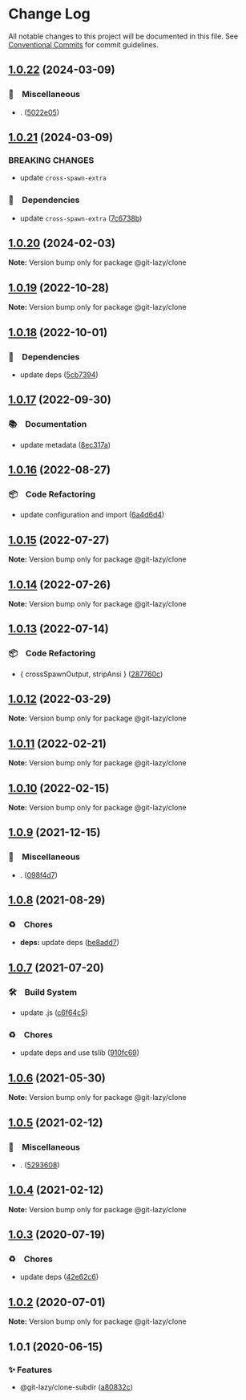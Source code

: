 # Change Log

All notable changes to this project will be documented in this file.
See [Conventional Commits](https://conventionalcommits.org) for commit guidelines.

## [1.0.22](https://github.com/bluelovers/ws-git-lazy/compare/@git-lazy/clone@1.0.21...@git-lazy/clone@1.0.22) (2024-03-09)



### 🔖　Miscellaneous

* . ([5022e05](https://github.com/bluelovers/ws-git-lazy/commit/5022e05b22e63da3420f6545f0e19a9d587caa8f))



## [1.0.21](https://github.com/bluelovers/ws-git-lazy/compare/@git-lazy/clone@1.0.20...@git-lazy/clone@1.0.21) (2024-03-09)


### BREAKING CHANGES

* update `cross-spawn-extra`



### 📌　Dependencies

* update `cross-spawn-extra` ([7c6738b](https://github.com/bluelovers/ws-git-lazy/commit/7c6738bae57dd640cbb75f5d3b5d6bdf5f3ddfce))



## [1.0.20](https://github.com/bluelovers/ws-git-lazy/compare/@git-lazy/clone@1.0.19...@git-lazy/clone@1.0.20) (2024-02-03)

**Note:** Version bump only for package @git-lazy/clone





## [1.0.19](https://github.com/bluelovers/ws-git-lazy/compare/@git-lazy/clone@1.0.18...@git-lazy/clone@1.0.19) (2022-10-28)

**Note:** Version bump only for package @git-lazy/clone





## [1.0.18](https://github.com/bluelovers/ws-git-lazy/compare/@git-lazy/clone@1.0.17...@git-lazy/clone@1.0.18) (2022-10-01)



### 📌　Dependencies

* update deps ([5cb7394](https://github.com/bluelovers/ws-git-lazy/commit/5cb739437c77472bd6bc434ce55f845f4214f738))



## [1.0.17](https://github.com/bluelovers/ws-git-lazy/compare/@git-lazy/clone@1.0.16...@git-lazy/clone@1.0.17) (2022-09-30)



### 📚　Documentation

* update metadata ([8ec317a](https://github.com/bluelovers/ws-git-lazy/commit/8ec317aa3c7980d250ea96e1d97e3c303b4e3f6e))



## [1.0.16](https://github.com/bluelovers/ws-git-lazy/compare/@git-lazy/clone@1.0.15...@git-lazy/clone@1.0.16) (2022-08-27)



### 📦　Code Refactoring

* update configuration and import ([6a4d6d4](https://github.com/bluelovers/ws-git-lazy/commit/6a4d6d418dcf351e88a44dcb252269781820309a))



## [1.0.15](https://github.com/bluelovers/ws-git-lazy/compare/@git-lazy/clone@1.0.14...@git-lazy/clone@1.0.15) (2022-07-27)

**Note:** Version bump only for package @git-lazy/clone





## [1.0.14](https://github.com/bluelovers/ws-git-lazy/compare/@git-lazy/clone@1.0.13...@git-lazy/clone@1.0.14) (2022-07-26)

**Note:** Version bump only for package @git-lazy/clone





## [1.0.13](https://github.com/bluelovers/ws-git-lazy/compare/@git-lazy/clone@1.0.12...@git-lazy/clone@1.0.13) (2022-07-14)


### 📦　Code Refactoring

* { crossSpawnOutput, stripAnsi } ([287760c](https://github.com/bluelovers/ws-git-lazy/commit/287760c0cc6a540a6d7e2d561afeb9ba5d737d8f))





## [1.0.12](https://github.com/bluelovers/ws-git-lazy/compare/@git-lazy/clone@1.0.11...@git-lazy/clone@1.0.12) (2022-03-29)

**Note:** Version bump only for package @git-lazy/clone





## [1.0.11](https://github.com/bluelovers/ws-git-lazy/compare/@git-lazy/clone@1.0.10...@git-lazy/clone@1.0.11) (2022-02-21)

**Note:** Version bump only for package @git-lazy/clone





## [1.0.10](https://github.com/bluelovers/ws-git-lazy/compare/@git-lazy/clone@1.0.9...@git-lazy/clone@1.0.10) (2022-02-15)

**Note:** Version bump only for package @git-lazy/clone





## [1.0.9](https://github.com/bluelovers/ws-git-lazy/compare/@git-lazy/clone@1.0.8...@git-lazy/clone@1.0.9) (2021-12-15)


### 🔖　Miscellaneous

* . ([098f4d7](https://github.com/bluelovers/ws-git-lazy/commit/098f4d705517f0efeef7ef5e9a15c0a16038bb4b))





## [1.0.8](https://github.com/bluelovers/ws-git-lazy/compare/@git-lazy/clone@1.0.7...@git-lazy/clone@1.0.8) (2021-08-29)


### ♻️　Chores

* **deps:** update deps ([be8add7](https://github.com/bluelovers/ws-git-lazy/commit/be8add78b800730f5056f777b1a94dcf329801ea))





## [1.0.7](https://github.com/bluelovers/ws-git-lazy/compare/@git-lazy/clone@1.0.6...@git-lazy/clone@1.0.7) (2021-07-20)


### 🛠　Build System

* update .js ([c6f64c5](https://github.com/bluelovers/ws-git-lazy/commit/c6f64c52d8aafa63d2e4424bdc36192fe413733f))


### ♻️　Chores

* update deps and use tslib ([910fc69](https://github.com/bluelovers/ws-git-lazy/commit/910fc69537675a16bd0c27bf8d6878196eee51d6))





## [1.0.6](https://github.com/bluelovers/ws-git-lazy/compare/@git-lazy/clone@1.0.5...@git-lazy/clone@1.0.6) (2021-05-30)

**Note:** Version bump only for package @git-lazy/clone





## [1.0.5](https://github.com/bluelovers/ws-git-lazy/compare/@git-lazy/clone@1.0.4...@git-lazy/clone@1.0.5) (2021-02-12)


### 🔖　Miscellaneous

* . ([5293608](https://github.com/bluelovers/ws-git-lazy/commit/529360849e1fb6e74278be035363614635572081))





## [1.0.4](https://github.com/bluelovers/ws-git-lazy/compare/@git-lazy/clone@1.0.3...@git-lazy/clone@1.0.4) (2021-02-12)

**Note:** Version bump only for package @git-lazy/clone





## [1.0.3](https://github.com/bluelovers/ws-git-lazy/compare/@git-lazy/clone@1.0.2...@git-lazy/clone@1.0.3) (2020-07-19)


### ♻️　Chores

* update deps ([42e62c6](https://github.com/bluelovers/ws-git-lazy/commit/42e62c6daeaeff1f24a20f54390d1318815cdc18))





## [1.0.2](https://github.com/bluelovers/ws-git-lazy/compare/@git-lazy/clone@1.0.1...@git-lazy/clone@1.0.2) (2020-07-01)

**Note:** Version bump only for package @git-lazy/clone





## 1.0.1 (2020-06-15)


### ✨ Features

*  @git-lazy/clone-subdir ([a80832c](https://github.com/bluelovers/ws-git-lazy/commit/a80832c60115ebaacf21ed2f890c45888f0efadf))
